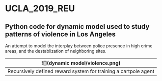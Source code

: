 # UCLA_2019_REU
## Python code for dynamic model used to study patterns of violence in Los Angeles

An attempt to model the interplay between police presence in high crime areas, and the destablization of neighboring sites.

|![](dynamic model/violence.png)|
|:--:| 
| Recursively defined reward system for training a cartpole agent |
